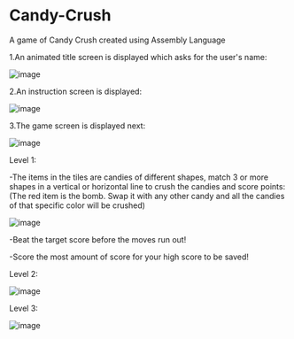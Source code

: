# Candy-Crush
A game of Candy Crush created using Assembly Language

1.An animated title screen is displayed which asks for the user's name:

![image](https://user-images.githubusercontent.com/114500718/192817944-fcb75ab5-f489-4558-9089-e2c4e8b9bcbc.png)

2.An instruction screen is displayed:

![image](https://user-images.githubusercontent.com/114500718/192818400-99b770df-14e2-4787-a15b-fd2a1fd3386b.png)

3.The game screen is displayed next:

![image](https://user-images.githubusercontent.com/114500718/192818628-e1206a45-ae66-4a3e-9172-172acc47f15f.png)

Level 1:

-The items in the tiles are candies of different shapes, match 3 or more shapes in a vertical or horizontal line to crush the candies and score points:
(The red item is the bomb. Swap it with any other candy and all the candies of that specific color will be crushed)

![image](https://user-images.githubusercontent.com/114500718/192822533-02500d61-cac6-476e-8999-628354fed036.png)

-Beat the target score before the moves run out!

-Score the most amount of score for your high score to be saved!

Level 2:

![image](https://user-images.githubusercontent.com/114500718/192821199-a862a73d-4c36-41b9-ac71-77a81aecc8ee.png)

Level 3:

![image](https://user-images.githubusercontent.com/114500718/192822250-f9ebd6a5-2c1a-4ffb-a2d0-210517d72da6.png)







